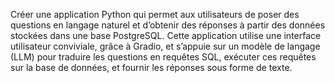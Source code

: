 Créer une application Python qui permet aux utilisateurs de poser des questions en langage naturel et d’obtenir des réponses à partir des données stockées dans une base PostgreSQL. Cette application utilise une interface utilisateur conviviale, grâce à Gradio, et s’appuie sur un modèle de langage (LLM) pour traduire les questions en requêtes SQL, exécuter ces requêtes sur la base de données, et fournir les réponses sous forme de texte.

